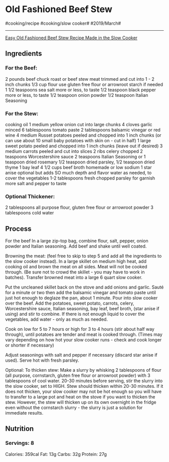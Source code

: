 # Old Fashioned Beef Stew
#cooking/recipe #cooking/slow cooker# #2019/March#
- - - -
[Easy Old Fashioned Beef Stew Recipe Made in the Slow Cooker](https://lifemadesweeter.com/slow-cooker-homemade-beef-stew/)

## Ingredients
### For the Beef:
2 pounds beef chuck roast or beef stew meat trimmed and cut into 1 - 2 inch chunks
1/3 cup flour use gluten free flour or arrowroot starch if needed
1 1/2 teaspoons sea salt more or less, to taste
1/2 teaspoon black pepper more or less, to taste
1/2 teaspoon onion powder
1/2 teaspoon Italian Seasoning
### For the Stew:
cooking oil
1 medium yellow onion cut into large chunks
4 cloves garlic minced
6 tablespoons tomato paste
2 tablespoons balsamic vinegar or red wine
4 medium Russet potatoes peeled and chopped into 1 inch chunks (or can use about 10 small baby potatoes with skin on - cut in half)
1 large sweet potato peeled and chopped into 1 inch chunks (leave out if desired)
3 medium carrots peeled and cut into slices
2 ribs celery chopped
2 teaspoons Worcestershire sauce
2 teaspoons Italian Seasoning or 1 teaspoon dried rosemary 1/2 teaspoon dried parsley, 1/2 teaspoon dried thyme
1 bay leaf
4 1/2 cups beef broth homemade or low sodium
1 star anise optional but adds SO much depth and flavor
water as needed, to cover the vegetables
1-2 tablespoons fresh chopped parsley for garnish
more salt and pepper to taste
### Optional Thickener:
2 tablespoons all purpose flour, gluten free flour or arrowroot powder
3 tablespoons cold water

## Process
For the beef In a large zip-top bag, combine flour, salt, pepper, onion powder and Italian seasoning. Add beef and shake until well coated.

Browning the meat: (feel free to skip to step 5 and add all the ingredients to the slow cooker instead). In a large skillet on medium high heat, add cooking oil and brown the meat on all sides. Meat will not be cooked through. (Be sure not to crowd the skillet - you may have to work in batches). Transfer browned meat into a large 6 quart slow cooker.

Put the uncleaned skillet back on the stove and add onions and garlic. Sauté for a minute or two then add the balsamic vinegar and tomato paste until just hot enough to deglaze the pan, about 1 minute. Pour into slow cooker over the beef.
Add the potatoes, sweet potato, carrots, celery, Worcestershire sauce, Italian seasoning, bay leaf, beef broth, (star anise if using) and stir to combine. If there is not enough liquid to cover the vegetables, add water - only as much as needed.

Cook on low for 5 to 7 hours or high for 3 to 4 hours (stir about half way through), until potatoes are tender and meat is cooked through. (Times may vary depending on how hot your slow cooker runs - check and cook longer or shorter if necessary)

Adjust seasonings with salt and pepper if necessary (discard star anise if used). Serve hot with fresh parsley.

Optional: To thicken stew: Make a slurry by whisking 2 tablespoons of flour (all purpose, cornstarch, gluten free flour or arrowroot powder) with 3 tablespoons of cool water. 20-30 minutes before serving, stir the slurry into the slow cooker, set to HIGH. Stew should thicken within 20-30 minutes. If it does not thicken, your slow cooker may not be hot enough so you will have to transfer to a large pot and heat on the stove if you want to thicken the stew. However, the stew will thicken up on its own overnight in the fridge even without the cornstarch slurry - the slurry is just a solution for immediate results.

## Nutrition
### Servings: 8
Calories: 359cal
Fat: 13g
Carbs: 32g
Protein: 27g